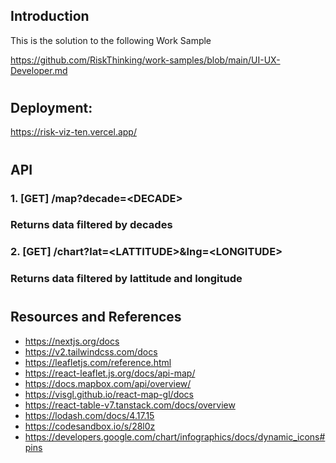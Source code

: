 ## Introduction
This is the solution to the following Work Sample

https://github.com/RiskThinking/work-samples/blob/main/UI-UX-Developer.md

#
## Deployment: 
https://risk-viz-ten.vercel.app/

#

## API
### 1. [GET] /map?decade=\<DECADE>
### Returns data filtered by decades

### 2. [GET] /chart?lat=\<LATTITUDE>&lng=\<LONGITUDE>
###  Returns data filtered by lattitude and longitude

#
## Resources and References
- https://nextjs.org/docs
- https://v2.tailwindcss.com/docs
- https://leafletjs.com/reference.html
- https://react-leaflet.js.org/docs/api-map/
- https://docs.mapbox.com/api/overview/
- https://visgl.github.io/react-map-gl/docs
- https://react-table-v7.tanstack.com/docs/overview
- https://lodash.com/docs/4.17.15
- https://codesandbox.io/s/28l0z
- https://developers.google.com/chart/infographics/docs/dynamic_icons#pins